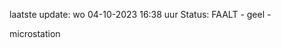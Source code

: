 laatste update: 
wo 04-10-2023 16:38   uur 
Status: FAALT - geel - 
<div class="service Y">microstation</div>